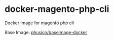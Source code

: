 # docker-magento-php-cli
Docker image for magento php cli

Base Image: [phusion/baseimage-docker](https://github.com/phusion/baseimage-docker)
